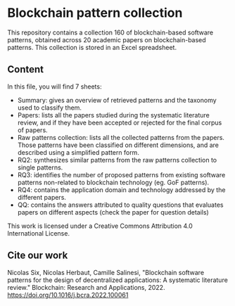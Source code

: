 # Blockchain pattern collection

This repository contains a collection 160 of blockchain-based software patterns, obtained across 20 academic papers on blockchain-based patterns.
This collection is stored in an Excel spreadsheet.

## Content

In this file, you will find 7 sheets:
- Summary: gives an overview of retrieved patterns and the taxonomy used to classify them.
- Papers: lists all the papers studied during the systematic literature review, and if they have been accepted or rejected for the final corpus of papers.
- Raw patterns collection: lists all the collected patterns from the papers. Those patterns have been classified on different dimensions, and are described using a simplified pattern form.
- RQ2: synthesizes similar patterns from the raw patterns collection to single patterns. 
- RQ3: identifies the number of proposed patterns from existing software patterns non-related to blockchain technology (eg. GoF patterns).
- RQ4: contains the application domain and technology addressed by the different papers.
- QQ: contains the answers attributed to quality questions that evaluates papers on different aspects (check the paper for question details)

This work is licensed under a Creative Commons Attribution 4.0 International License.

## Cite our work

Nicolas Six, Nicolas Herbaut, Camille Salinesi, "Blockchain software patterns for the design of decentralized applications: A systematic literature review." Blockchain: Research and Applications, 2022. https://doi.org/10.1016/j.bcra.2022.100061

